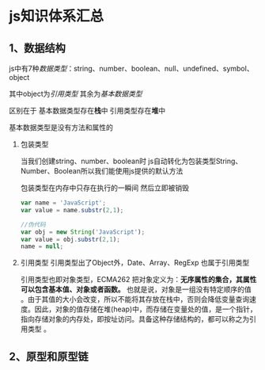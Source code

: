 # js知识体系汇总

## 1、数据结构

js中有7种*数据类型*：string、number、boolean、null、undefined、symbol、object

其中object为*引用类型* 其余为*基本数据类型*

区别在于 基本数据类型存在**栈**中 引用类型存在**堆**中

基本数据类型是没有方法和属性的 

1. 包装类型

    当我们创建string、number、boolean时 js自动转化为包装类型String、Number、Boolean所以我们能使用js提供的默认方法

    包装类型在内存中只存在执行的一瞬间 然后立即被销毁

    ```js
    var name = 'JavaScript';
    var value = name.substr(2,1);

    //伪代码
    var obj = new String('JavaScript');
    var value = obj.substr(2,1);
    name = null;
    ```

2. 引用类型
    引用类型出了Object外，Date、Array、RegExp 也属于引用类型 

    引用类型也即对象类型，ECMA262 把对象定义为：**无序属性的集合，其属性可以包含基本值、对象或者函数。** 也就是说，对象是一组没有特定顺序的值 。由于其值的大小会改变，所以不能将其存放在栈中，否则会降低变量查询速度。因此，对象的值存储在堆(heap)中，而存储在变量处的值，是一个指针，指向存储对象的内存处，即按址访问。具备这种存储结构的，都可以称之为引用类型 。


## 2、原型和原型链 